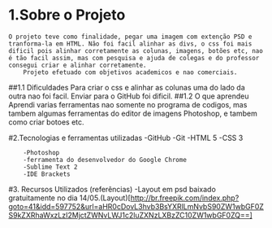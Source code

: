 # 1.Sobre o Projeto
	O projeto teve como finalidade, pegar uma imagem com extenção PSD e tranforma-la em HTML. Não foi facil alinhar as divs, o css foi mais dificil pois alinhar corretamente as colunas, imagens, botões etc, nao é tão facil assim, mas com pesquisa e ajuda de colegas e do professor consegui criar e alinhar corretamente.
		Projeto efetuado com objetivos academicos e nao comerciais.

##1.1 Dificuldades
		Para criar o css e alinhar as colunas uma do lado da outra nao foi facil. Enviar para o GitHub foi dificil.
##1.2 O que aprendeu
		Aprendi varias ferramentas nao somente no programa de codigos, mas tambem algumas ferramentas do editor de imagens Photoshop, e tambem como criar botoes etc.

#2.Tecnologias e ferramentas utilizadas
		-GitHub
		-Git
		-HTML 5
		-CSS 3

		-Photoshop
		-ferramenta do desenvolvedor do Google Chrome
		-Sublime Text 2
		-IDE Brackets


#3. Recursos Utilizados (referências)
	-Layout em psd baixado gratuitamente no dia 14/05.(Layout)[http://br.freepik.com/index.php?goto=41&idd=597752&url=aHR0cDovL3hvb3BsYXRlLmNvbS90ZW1wbGF0ZS9kZXRhaWxzLzI2MjctZWNvLWJ1c2luZXNzLXBzZC10ZW1wbGF0ZQ==]
	